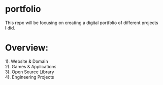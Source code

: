 # portfolio
This repo will be focusing on creating a digital portfolio of different projects I did. 
# Overview: 
1). Website & Domain \
2). Games & Applications \
3). Open Source Library \
4). Engineering Projects 
